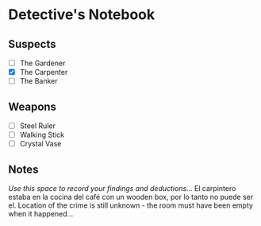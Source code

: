 # Detective's Notebook

## Suspects
- [ ] The Gardener
- [x] The Carpenter
- [ ] The Banker

## Weapons
- [ ] Steel Ruler
- [ ] Walking Stick
- [ ] Crystal Vase

## Notes
*Use this space to record your findings and deductions...*
El carpintero estaba en la cocina del café con un wooden box, por lo tanto no puede ser el.
Location of the crime is still unknown - the room must have been empty when it happened...
